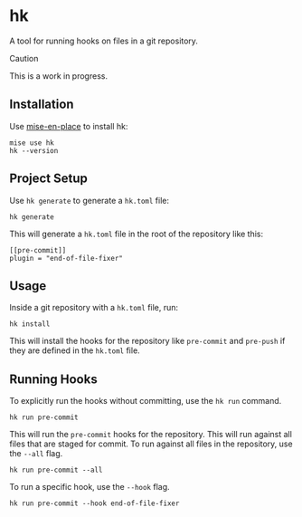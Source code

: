 # hk

A tool for running hooks on files in a git repository.

> [!CAUTION]
> This is a work in progress.

## Installation

Use [mise-en-place](https://github.com/jdx/mise) to install hk:

```
mise use hk
hk --version
```

## Project Setup

Use `hk generate` to generate a `hk.toml` file:

```
hk generate
```

This will generate a `hk.toml` file in the root of the repository like this:

```
[[pre-commit]]
plugin = "end-of-file-fixer"
```

## Usage

Inside a git repository with a `hk.toml` file, run:

```
hk install
```

This will install the hooks for the repository like `pre-commit` and `pre-push` if they are defined in the `hk.toml` file.

## Running Hooks

To explicitly run the hooks without committing, use the `hk run` command.

```
hk run pre-commit
```

This will run the `pre-commit` hooks for the repository. This will run against all files that are staged for commit. To run against all files in the repository, use the `--all` flag.

```
hk run pre-commit --all
```

To run a specific hook, use the `--hook` flag.

```
hk run pre-commit --hook end-of-file-fixer
```
